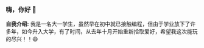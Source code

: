 ### 嗨，你好 👋
**自我介绍:** 我是一名大一学生，虽然早在初中就已接触编程，但由于学业放下了许多年，如今升入大学，有了时间，从去年十月开始重新拾取爱好，希望我这次能玩的尽兴！！😄

<!--
**HonestLiu/HonestLiu** is a ✨ _special_ ✨ repository because its `README.md` (this file) appears on your GitHub profile.

Here are some ideas to get you started:

- 🔭 I’m currently working on ...
- 🌱 I’m currently learning ...
- 👯 I’m looking to collaborate on ...
- 🤔 I’m looking for help with ...
- 💬 Ask me about ...
- 📫 How to reach me: ...
- 😄 Pronouns: ...
- ⚡ Fun fact: ...
-->
